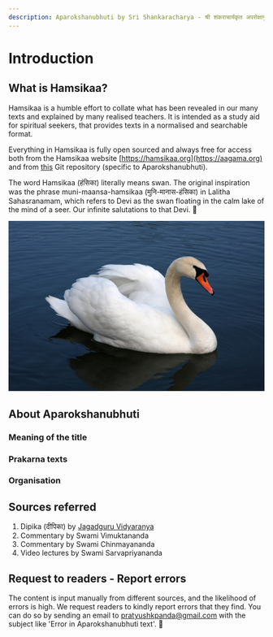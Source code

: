 ```yaml
---
description: Aparokshanubhuti by Sri Shankaracharya - श्री शंकराचार्यकृत अपरोक्षानुभूतिः
---
```


# Introduction

## What is Hamsikaa?

Hamsikaa is a humble effort to collate what has been revealed in our many texts and explained by many realised teachers. It is intended as a study aid for spiritual seekers, that provides texts in a normalised and searchable format. 

Everything in Hamsikaa is fully open sourced and always free for access both from the Hamsikaa website [https://hamsikaa.org](https://aagama.org) and from [this](https://github.com/pratyush1987/aparokshanubhuti.git) Git repository \(specific to Aparokshanubhuti\).

The word Hamsikaa \(हंसिका\) literally means swan. The original inspiration was the phrase muni-maansa-hamsikaa \(मुनि-मानास-हंसिका\) in Lalitha Sahasranamam, which refers to Devi as the swan floating in the calm lake of the mind of a seer. Our infinite salutations to that Devi. 🙏 

![Muni-Maanasa-Hamsika is a name for Devi in Lalitha Sahasranamam \(image courtesy Wiki-commons\)](.gitbook/assets/1280px-mute_swan_vrhnika.jpg)

## About Aparokshanubhuti

### Meaning of the title

### Prakarna texts

### Organisation

## Sources referred

1. Dipika \(दीपिका\) by [Jagadguru Vidyaranya](https://en.wikipedia.org/wiki/Vidyaranya)
2. Commentary by Swami Vimuktananda 
3. Commentary by Swami Chinmayananda 
4. Video lectures by Swami Sarvapriyananda 

## Request to readers - Report errors

The content is input manually from different sources, and the likelihood of errors is high. We request readers to kindly report errors that they find. You can do so by sending an email to pratyushkpanda@gmail.com with the subject like 'Error in Aparokshanubhuti text'. 🙏

